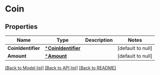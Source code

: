 # Coin

## Properties
Name | Type | Description | Notes
------------ | ------------- | ------------- | -------------
**CoinIdentifier** | [***CoinIdentifier**](CoinIdentifier.md) |  | [default to null]
**Amount** | [***Amount**](Amount.md) |  | [default to null]

[[Back to Model list]](../README.md#documentation-for-models) [[Back to API list]](../README.md#documentation-for-api-endpoints) [[Back to README]](../README.md)

